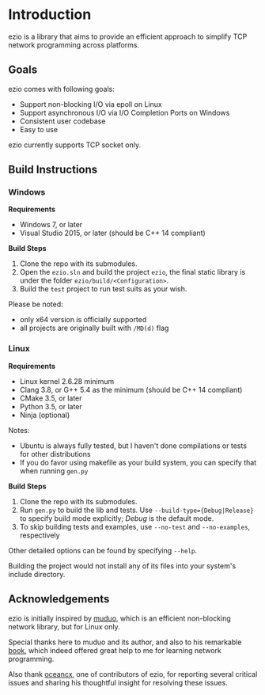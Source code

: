 Introduction
===

ezio is a library that aims to provide an efficient approach to simplify TCP network programming across platforms.

## Goals

ezio comes with following goals:
- Support non-blocking I/O via epoll on Linux
- Support asynchronous I/O via I/O Completion Ports on Windows
- Consistent user codebase
- Easy to use

ezio currently supports TCP socket only.

## Build Instructions

### Windows

**Requirements**

- Windows 7, or later
- Visual Studio 2015, or later (should be C++ 14 compliant)

**Build Steps**

1. Clone the repo with its submodules.
2. Open the `ezio.sln` and build the project `ezio`, the final static library is under the folder `ezio/build/<Configuration>`.
3. Build the `test` project to run test suits as your wish.

Please be noted:
- only x64 version is officially supported
- all projects are originally built with `/MD(d)` flag

### Linux

**Requirements**

- Linux kernel 2.6.28 minimum
- Clang 3.8, or G++ 5.4 as the minimum (should be C++ 14 compliant)
- CMake 3.5, or later
- Python 3.5, or later
- Ninja (optional)

Notes:
- Ubuntu is always fully tested, but I haven't done compilations or tests for other distributions
- If you do favor using makefile as your build system, you can specify that when running `gen.py`

**Build Steps**

1. Clone the repo with its submodules.
2. Run `gen.py` to build the lib and tests.
   Use `--build-type={Debug|Release}` to specify build mode explicitly; *Debug* is the default mode.
3. To skip building tests and examples, use `--no-test` and `--no-examples`, respectively

Other detailed options can be found by specifying `--help`.

Building the project would not install any of its files into your system's include directory.

## Acknowledgements

ezio is initially inspired by [muduo](https://github.com/chenshuo/muduo), which is an efficient non-blocking network library, but for Linux only.

Special thanks here to muduo and its author, and also to his remarkable [book](https://book.douban.com/subject/20471211/), which indeed offered great help to me for learning network programming.

Also thank [oceancx](https://github.com/oceancx), one of contributors of ezio, for reporting several critical issues and sharing his thoughtful insight for resolving these issues.
